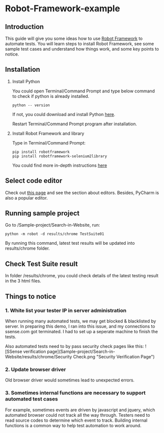 # Robot-Framework-example

## Introduction
This guide will give you some ideas how to use [Robot Framework](https://robotframework.org/) to automate tests. 
You will learn steps to install Robot Framework, see some sample test cases and understand 
how things work, and some key points to notice.

## Installation
1. Install Python

    You could open Terminal/Command Prompt and type below command to check if python is already installed. 
    ```
    python -- version
    ```

    If not, you could download and install Python [here](https://www.python.org/downloads/).

    Restart Terminal/Command Prompt program after installation.

2. Install Robot Framework and library  

   Type in Terminal/Command Prompt:
   
   ```
   pip install robotframework
   pip install robotframework-selenium2library
   ```
   
   You could find more in-depth instructions [here](https://github.com/robotframework/robotframework/blob/master/INSTALL.rst)

## Select code editor

Check out [this page](https://robotframework.org/#tools) and see the section about editors. Besides, PyCharm is also a popular editor.

## Running sample project

  Go to /Sample-project/Search-in-Website, run:    
  ```
  python -m robot -d results/chrome TestSuite01
  ```
  By running this command, latest test results will be updated into results/chrome folder.
  
## Check Test Suite result

In folder /results/chrome, you could check details of the latest testing result in the 3 html files.

## Things to notice

### 1. White list your tester IP in server administration 
   When running many automated tests, we may get blocked & blacklisted by server. In preparing this demo, I ran 
    into this issue, and my connections to ssense.com got terminated. I had to set up a seperate machine to
    finish the tests. 
    
   Also automated tests need to by pass security check pages like this:
    ![SSense verification page](Sample-project/Search-in-Website/results/chrome/Security Check.png "Security Verification Page")
       
       
### 2. Update browser driver 
   Old browser driver would sometimes lead to unexpected errors.
   
### 3. Sometimes internal functions are necessary to support automated test cases
   For example, sometimes events are driven by javascript and jquery, which automated browser 
   could not track all the way through. Testers need to read source codes to determine which event to track. 
   Building internal functions is a common way to help test automation to work around.